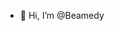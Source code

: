 - 👋 Hi, I’m @Beamedy

<!---
Beamedy/Beamedy is a ✨ special ✨ repository because its `README.md` (this file) appears on your GitHub profile.
You can click the Preview link to take a look at your changes.
--->

